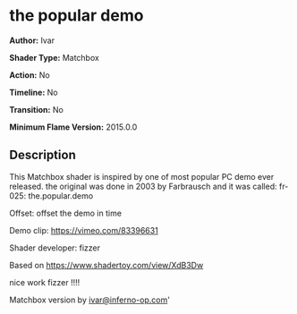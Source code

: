# the popular demo

**Author:** Ivar

**Shader Type:** Matchbox

**Action:** No

**Timeline:** No

**Transition:** No

**Minimum Flame Version:** 2015.0.0


## Description
This Matchbox shader is inspired by one of most popular PC demo ever released. the original was done in 2003 by Farbrausch and it was called: fr-025: the.popular.demo

Offset: offset the demo in time

Demo clip: https://vimeo.com/83396631

Shader developer: fizzer

Based on https://www.shadertoy.com/view/XdB3Dw

nice work fizzer !!!!

Matchbox version by ivar@inferno-op.com'
        
